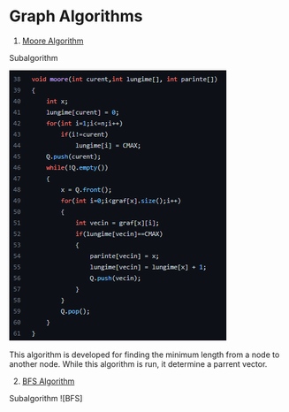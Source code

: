 # Graph Algorithms
1. [Moore Algorithm](https://github.com/Leonard1403/University/blob/master/An1/Sem2/Algoritmica%20grafelor/Laboratoare/Laborator%202/Ex1/main.cpp)

Subalgorithm

![More](https://github.com/Leonard1403/University/blob/master/An1/Sem2/Algoritmica%20grafelor/Laboratoare/SS/moore.png)

This algorithm is developed for finding the minimum length from a node to another node. 
While this algorithm is run, it determine a parrent vector. 

2. [BFS Algorithm](https://github.com/Leonard1403/University/blob/master/An1/Sem2/Algoritmica%20grafelor/Laboratoare/Laborator%202/Ex2/main.cpp)

Subalgorithm
![BFS]